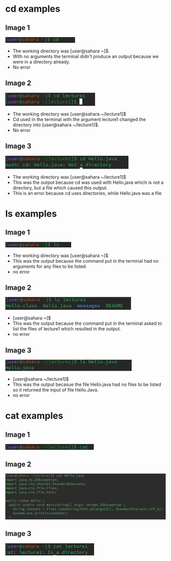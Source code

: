 # cd examples
## Image 1
![Image](https://github.com/makeilali/cse15l-lab-reports/blob/main/Screenshot%202024-01-16%20at%205.05.59%20PM.png?raw=true)
- The working directory was [user@sahara ~]$.
- With no arguments the terminal didn't produce an output because we were in a directory already.
- No error
## Image 2
![Image](https://github.com/makeilali/cse15l-lab-reports/blob/main/Screenshot%202024-01-16%20at%205.51.57%20PM.png?raw=true)
- The working directory was [user@sahara ~/lecture1]$
- Cd used in the terminal with the argument lecture1 changed the directory into [user@sahara ~/lecture1]$.
- No error
## Image 3
![Image](https://github.com/makeilali/cse15l-lab-reports/blob/main/Screenshot%202024-01-16%20at%206.01.44%20PM.png?raw=true)
- The working directory was [user@sahara ~/lecture1]$
- This was the output because cd was used with Hello.java which is not a directory, but a file which caused this output.
- This is an error because cd uses directories, while Hello.java was a file

# ls examples
## Image 1
![Image](https://github.com/makeilali/cse15l-lab-reports/blob/main/Screenshot%202024-01-16%20at%205.06.05%20PM.png?raw=true)
- The working directory was [user@sahara ~]$
- This was the output because the command put in the terminal had no arguments for any files to be listed.
- no error
## Image 2
![Image](https://github.com/makeilali/cse15l-lab-reports/blob/main/Screenshot%202024-01-16%20at%205.51.50%20PM.png?raw=true)
- [user@sahara ~]$
- This was the output because the command put in the terminal asked to list the files of lecture1 which resulted in the output.
- no error
## Image 3
![Image](https://github.com/makeilali/cse15l-lab-reports/blob/main/Screenshot%202024-01-16%20at%206.01.20%20PM.png?raw=true)
- [user@sahara ~/lecture1]$
- This was the output becasue the file Hello.java had no files to be listed so it returned the input of file Hello.Java.
- no error 
# cat examples
## Image 1
![Image](https://github.com/makeilali/cse15l-lab-reports/blob/main/Screenshot%202024-01-16%20at%205.06.13%20PM.png?raw=true)
## Image 2
![Image](https://github.com/makeilali/cse15l-lab-reports/blob/main/Screenshot%202024-01-10%20at%201.48.09%20PM.png?raw=true)
## Image 3
![Image](https://github.com/makeilali/cse15l-lab-reports/blob/main/Screenshot%202024-01-16%20at%205.51.08%20PM.png?raw=true)
